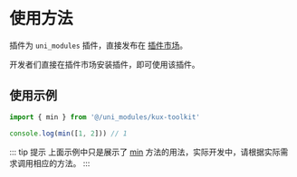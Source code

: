 # 使用方法

插件为 `uni_modules` 插件，直接发布在 [插件市场](https://ext.dcloud.net.cn/plugin?name=kux-toolkit)。

开发者们直接在插件市场安装插件，即可使用该插件。

## 使用示例

```ts
import { min } from '@/uni_modules/kux-toolkit'

console.log(min([1, 2])) // 1
```

::: tip 提示
上面示例中只是展示了 [min](./reference/array/min) 方法的用法，实际开发中，请根据实际需求调用相应的方法。
:::
